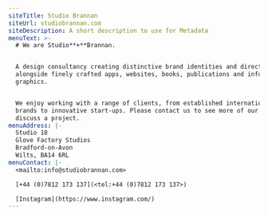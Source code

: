 ```yaml
---
siteTitle: Studio Brannan
siteUrl: studiobrannan.com
siteDescription: A short description to use for Metadata
menuText: >-
  # We are Studio**+**Brannan.


  A design consultancy creating distinctive brand identities and direction,
  alongside finely crafted apps, websites, books, publications and information
  graphics. 


  We enjoy working with a range of clients, from established international
  brands to innovative start-ups. Please contact us to see more of our work and
  discuss a project.
menuAddress: |-
  Studio 18
  Glove Factory Studios
  Bradford-on-Avon
  Wilts, BA14 6RL
menuContact: |-
  <mailto:info@studiobrannan.com>

  [+44 (0)7812 173 137](<tel:+44 (0)7812 173 137>)

  [Instagram](https://www.instagram.com/)
---
```


